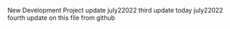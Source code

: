 New Development Project
update july22022
third update today july22022
fourth update on this file from github
